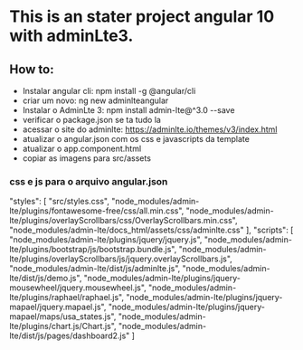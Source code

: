 # This is an stater project angular 10 with adminLte3.

## How to:

 * Instalar angular cli: npm install -g @angular/cli
 * criar um novo: ng new adminlteangular
 * Instalar o  AdminLte 3: npm install admin-lte@^3.0 --save
 * verificar o package.json se ta tudo la
 * acessar o site do adminlte: https://adminlte.io/themes/v3/index.html
 * atualizar o angular.json com os css e javascripts da template
 * atualizar o app.component.html
 * copiar as imagens para src/assets
 
### css e js para o arquivo angular.json
 "styles": [
              "src/styles.css",
              "node_modules/admin-lte/plugins/fontawesome-free/css/all.min.css",
              "node_modules/admin-lte/plugins/overlayScrollbars/css/OverlayScrollbars.min.css",
              "node_modules/admin-lte/docs_html/assets/css/adminlte.css"
            ],
            "scripts": [
              "node_modules/admin-lte/plugins/jquery/jquery.js",
              "node_modules/admin-lte/plugins/bootstrap/js/bootstrap.bundle.js",
              "node_modules/admin-lte/plugins/overlayScrollbars/js/jquery.overlayScrollbars.js",
              "node_modules/admin-lte/dist/js/adminlte.js",
              "node_modules/admin-lte/dist/js/demo.js",
              "node_modules/admin-lte/plugins/jquery-mousewheel/jquery.mousewheel.js",
              "node_modules/admin-lte/plugins/raphael/raphael.js",
              "node_modules/admin-lte/plugins/jquery-mapael/jquery.mapael.js",
              "node_modules/admin-lte/plugins/jquery-mapael/maps/usa_states.js",
              "node_modules/admin-lte/plugins/chart.js/Chart.js",
              "node_modules/admin-lte/dist/js/pages/dashboard2.js"
            ]

